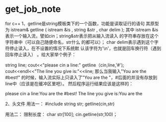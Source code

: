 # get_job_note
for c++
1、getline是string模板类下的一个函数，功能是读取证行的语句
其原型为
istream& getline ( istream &is , string &str , char delim );
其中 istream &is
表示一个输入流，譬如cin；string&str表示把从输入流读入
的字符串存放在这个字符串中（可以自己随便命名，str什么
的都可以）；
char delim表示遇到这个字符停止读入，在不设置的情况下系统默
认该字符为'\n'，也就是回车换行符（遇到回车停止读入）
。给大家举个例子：

string line;
cout<<"please cin a line:"
getline（cin,line,'#');
cout<<endl<<"The line you give is:"<<line;
那么当我输入"You are the #best!"
的时候，输入流实际上只读入了"You are the
"，#后面的并没有存放到line中（应该是在缓冲区里吧）。
然后程序运行结果应该是这样的：

please cin a line:You are the #best!
The line you give is:You are the

2、头文件
用法一：
#include<string>
string str;
getline(cin,str)

用法二：
限制长度：
char str[100];
cin.getline(str,100)；


